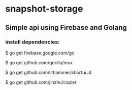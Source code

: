 # snapshot-storage
## Simple api using Firebase and Golang

### install dependencies:
$ go get firebase.google.com/go

$ go get github.com/gorilla/mux

$ go get github.com/lithammer/shortuuid

$ go get github.com/jinzhu/copier
